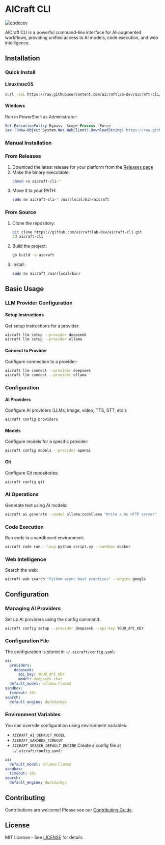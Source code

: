 # AICraft CLI

[![codecov](https://codecov.io/gh/aicraftlab-dev/aicraft-cli/branch/main/graph/badge.svg?token=YOUR_CODECOV_TOKEN)](https://codecov.io/gh/aicraftlab-dev/aicraft-cli)

AICraft CLI is a powerful command-line interface for AI-augmented workflows, providing unified access to AI models, code execution, and web intelligence.

## Installation

### Quick Install

#### Linux/macOS
```bash
curl -sSL https://raw.githubusercontent.com/aicraftlab-dev/aicraft-cli/main/install.sh | bash
```

#### Windows
Run in PowerShell as Administrator:
```powershell
Set-ExecutionPolicy Bypass -Scope Process -Force
iex ((New-Object System.Net.WebClient).DownloadString('https://raw.githubusercontent.com/aicraftlab-dev/aicraft-cli/main/install.ps1'))
```

### Manual Installation

### From Releases
1. Download the latest release for your platform from the [Releases page](https://github.com/aicraftlab-dev/aicraft-cli/releases)
2. Make the binary executable:
   ```bash
   chmod +x aicraft-cli-*
   ```
3. Move it to your PATH:
   ```bash
   sudo mv aicraft-cli-* /usr/local/bin/aicraft
   ```

### From Source
1. Clone the repository:
   ```bash
   git clone https://github.com/aicraftlab-dev/aicraft-cli.git
   cd aicraft-cli
   ```
2. Build the project:
   ```bash
   go build -o aicraft
   ```
3. Install:
   ```bash
   sudo mv aicraft /usr/local/bin/
   ```

## Basic Usage

### LLM Provider Configuration

#### Setup Instructions
Get setup instructions for a provider:
```bash
aicraft llm setup --provider deepseek
aicraft llm setup --provider ollama
```

#### Connect to Provider
Configure connection to a provider:
```bash
aicraft llm connect --provider deepseek
aicraft llm connect --provider ollama
```

### Configuration

#### AI Providers
Configure AI providers (LLMs, image, video, TTS, STT, etc.):
```bash
aicraft config providers
```

#### Models
Configure models for a specific provider:
```bash
aicraft config models --provider openai
```

#### Git
Configure Git repositories:
```bash
aicraft config git
```

### AI Operations
Generate text using AI models:
```bash
aicraft ai generate --model ollama:codellama "Write a Go HTTP server"
```

### Code Execution
Run code in a sandboxed environment:
```bash
aicraft code run --lang python script.py --sandbox docker
```

### Web Intelligence
Search the web:
```bash
aicraft web search "Python async best practices" --engine google
```

## Configuration

### Managing AI Providers
Set up AI providers using the config command:
```bash
aicraft config setup --provider deepseek --api-key YOUR_API_KEY
```

### Configuration File
The configuration is stored in `~/.aicraft/config.yaml`:
```yaml
ai:
  providers:
    deepseek:
      api_key: YOUR_API_KEY
      model: deepseek-chat
  default_model: ollama:llama2
sandbox:
  timeout: 10s
search:
  default_engine: duckduckgo
```

### Environment Variables
You can override configuration using environment variables:
- `AICRAFT_AI_DEFAULT_MODEL`
- `AICRAFT_SANDBOX_TIMEOUT`
- `AICRAFT_SEARCH_DEFAULT_ENGINE`
Create a config file at `~/.aicraft/config.yaml`:
```yaml
ai:
  default_model: ollama:llama2
sandbox:
  timeout: 10s
search:
  default_engine: duckduckgo
```

## Contributing
Contributions are welcome! Please see our [Contributing Guide](CONTRIBUTING.md).

## License
MIT License - See [LICENSE](LICENSE) for details.